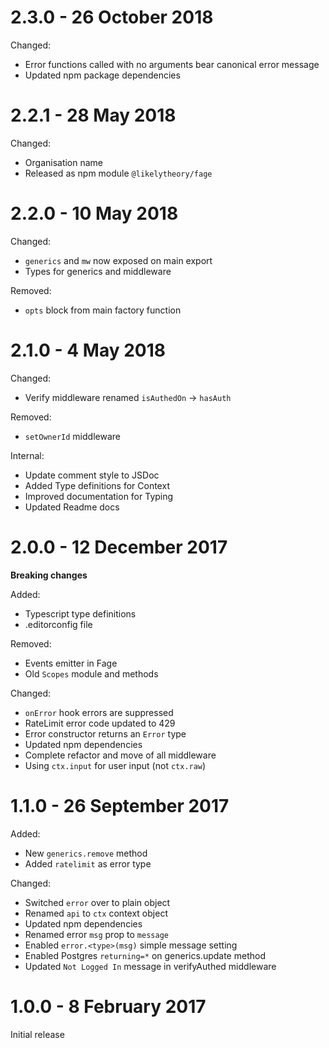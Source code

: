 2.3.0 - 26 October 2018
===

Changed:
- Error functions called with no arguments bear canonical error message
- Updated npm package dependencies



2.2.1 - 28 May 2018
===

Changed:
- Organisation name
- Released as npm module `@likelytheory/fage`



2.2.0 - 10 May 2018
===

Changed:
- `generics` and `mw` now exposed on main export
- Types for generics and middleware

Removed:
- `opts` block from main factory function



2.1.0 - 4 May 2018
===

Changed:
- Verify middleware renamed `isAuthedOn` -> `hasAuth`

Removed:
- `setOwnerId` middleware

Internal:
- Update comment style to JSDoc
- Added Type definitions for Context
- Improved documentation for Typing
- Updated Readme docs



2.0.0 - 12 December 2017
===

**Breaking changes**

Added:
- Typescript type definitions
- .editorconfig file

Removed:
- Events emitter in Fage
- Old `Scopes` module and methods

Changed:
- `onError` hook errors are suppressed
- RateLimit error code updated to 429
- Error constructor returns an `Error` type
- Updated npm dependencies
- Complete refactor and move of all middleware
- Using `ctx.input` for user input (not `ctx.raw`)



1.1.0 - 26 September 2017
===

Added:
- New `generics.remove` method
- Added `ratelimit` as error type

Changed:
- Switched `error` over to plain object
- Renamed `api` to `ctx` context object
- Updated npm dependencies
- Renamed error `msg` prop to `message`
- Enabled `error.<type>(msg)` simple message setting
- Enabled Postgres `returning=*` on generics.update method
- Updated `Not Logged In` message in verifyAuthed middleware



1.0.0 - 8 February 2017
===

Initial release
